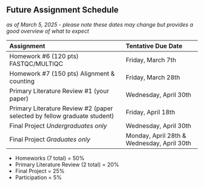 ## Future Assignment Schedule 

*as of March 5, 2025 - please note these dates may change but provides a good overview of what to expect* 

| Assignment | Tentative Due Date | 
|:-------------------|:-------------------|
| Homework #6 (120 pts) FASTQC/MULTIQC | Friday, March 7th | 
| Homework #7 (150 pts) Alignment & counting | Friday, March 28th | 
| Primary Literature Review #1 (your paper) | Wednesday, April 30th | 
| Primary Literature Review #2 (paper selected by fellow graduate student) | Friday, April 18th | 
| Final Project *Undergraduates only* | Wednesday, April 30th | 
| Final Project *Graduates only* | Monday, April 28th & Wednesday, April 30th| 

+ Homeworks (7 total) = 50%
+ Primary Literature Review (2 total) = 20%
+ Final Project = 25%
+ Participation = 5% 


